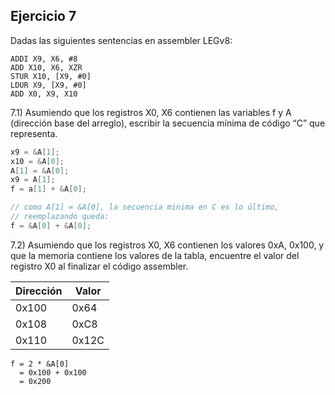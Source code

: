 ## Ejercicio 7
Dadas las siguientes sentencias en assembler LEGv8:
```
ADDI X9, X6, #8
ADD X10, X6, XZR
STUR X10, [X9, #0]
LDUR X9, [X9, #0]
ADD X0, X9, X10
```

7.1) Asumiendo que los registros X0, X6 contienen las variables f y A
(dirección base del arreglo), escribir la secuencia mínima de código “C”
que representa.
```c
x9 = &A[1];
x10 = &A[0];
A[1] = &A[0];
x9 = A[1];
f = a[1] + &A[0];

// como A[1] = &A[0], la secuencia minima en C es lo último,
// reemplazando queda:
f = &A[0] + &A[0];
```

7.2) Asumiendo que los registros X0, X6 contienen los valores 0xA, 
0x100, y que la memoria contiene los valores de la tabla, encuentre
el valor del registro X0 al finalizar el código assembler.

| Dirección | Valor |
|-----------|-------|
|   0x100   | 0x64  |
|   0x108   | 0xC8  |
|   0x110   | 0x12C |

```
f = 2 * &A[0]
  = 0x100 + 0x100
  = 0x200
```